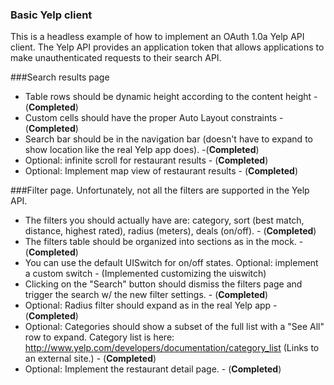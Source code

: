 ### Basic Yelp client

This is a headless example of how to implement an OAuth 1.0a Yelp API client. The Yelp API provides an application token that allows applications to make unauthenticated requests to their search API.

###Search results page

   * Table rows should be dynamic height according to the content height   - (**Completed**)
   * Custom cells should have the proper Auto Layout constraints - (**Completed**)
   * Search bar should be in the navigation bar (doesn't have to expand to show location like the real Yelp app does). -(**Completed**)
   * Optional: infinite scroll for restaurant results - (**Completed**)
   * Optional: Implement map view of restaurant results - (**Completed**)

###Filter page. Unfortunately, not all the filters are supported in the Yelp API.

   * The filters you should actually have are: category, sort (best match, distance, highest rated), radius (meters), deals (on/off). - (**Completed**)
   * The filters table should be organized into sections as in the mock. - (**Completed**)
   * You can use the default UISwitch for on/off states. Optional: implement a custom switch - (Implemented customizing the uiswitch)
   * Clicking on the "Search" button should dismiss the filters page and trigger the search w/ the new filter settings. - (**Completed**)
   * Optional: Radius filter should expand as in the real Yelp app - (**Completed**)
   * Optional: Categories should show a subset of the full list with a "See All" row to expand. Category list is here: http://www.yelp.com/developers/documentation/category_list (Links to an external site.) - (**Completed**)
   * Optional: Implement the restaurant detail page. - (**Completed**)
